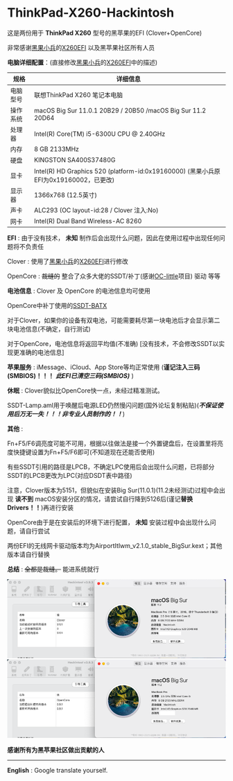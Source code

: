 # ThinkPad-X260-Hackintosh

这是两份用于 __ThinkPad X260__ 型号的黑苹果的EFI (Clover+OpenCore)

非常感谢[黑果小兵](https://github.com/daliansky)的[X260EFI](https://github.com/daliansky/ThinkPad-X260-hackintosh) 以及黑苹果社区所有人员

**电脑详细配置**：(直接修改[黑果小兵](https://github.com/daliansky)的[X260EFI](https://github.com/daliansky/ThinkPad-X260-hackintosh)中的描述)

|规格|详细信息|
|---|---|
|电脑型号|联想ThinkPad X260 笔记本电脑|
|操作系统|macOS Big Sur 11.0.1 20B29 / 20B50 /macOS Big Sur 11.2 20D64|
|处理器|Intel(R) Core(TM) i5-6300U CPU @ 2.40GHz|
|内存|8 GB 2133MHz|
|硬盘|KINGSTON SA400S37480G|
|显卡|Intel(R) HD Graphics 520 (platform-id:0x19160000) (黑果小兵原EFI为0x19160002，已更改)|
|显示器|1366x768 (12.5英寸)|
|声卡|ALC293 (OC layout-id:28 / Clover 注入:No)|
|网卡|Intel(R) Dual Band Wireless-AC 8260|

**EFI** : 由于没有技术， __未知__ 制作后会出现什么问题，因此在使用过程中出现任何问题将不负责任

Clover : 使用了[黑果小兵](https://github.com/daliansky)的[X260EFI](https://github.com/daliansky/ThinkPad-X260-hackintosh)进行修改

OpenCore : ~~裁缝的~~  整合了众多大佬的SSDT/补丁(感谢[OC-little](https://github.com/daliansky/oc-little)项目) 驱动 等等 

**电池信息** : Clover 及 OpenCore 的电池信息均可使用

OpenCore中补丁使用的[SSDT-BATX](https://github.com/simprecicchiani/ThinkPad-T460s-macOS-OpenCore/blob/master/EFI/OC/ACPI/SSDT-BATX.aml)

对于Clover，如果你的设备有双电池，可能需要耗尽第一块电池后才会显示第二块电池信息(不确定，自行测试)

对于OpenCore，电池信息将返回平均值(不准确) [没有技术，不会修改SSDT以实现更准确的电池信息]

**苹果服务** : iMessage、iCloud、App Store等均正常使用 (**谨记注入三码(SMBIOS)！！！** **_此EFI已清空三码(SMBIOS)_** )

**休眠** : Clover貌似比OpenCore快一点，未经过精准测试。

SSDT-Lamp.aml用于唤醒后电源LED仍然慢闪问题(国外论坛复制粘贴)(**_不保证使用后万无一失！！！非专业人员制作的！！_**)

**其他** : 

Fn+F5/F6调亮度可能不可用，根据以往做法是接一个外置键盘后，在设置里将亮度快捷键设置为Fn+F5/F6即可(不知道现在还能否使用)

有些SSDT引用的路径是LPCB，不确定LPC使用后会出现什么问题，已将部分SSDT的LPCB更改为LPC(对应DSDT表中路径)

注意，Clover版本为5151，但貌似在安装Big Sur(11.0.1)(11.2未经测试)过程中会出现 __读不到__ macOS安装分区的情况，请尝试自行降到5126后(谨记**替换Drivers！！**)再进行安装

OpenCore由于是在安装后的环境下进行配置， __未知__ 安装过程中会出现什么问题，请自行尝试

两份EFI的无线网卡驱动版本均为AirportItlwm_v2.1.0_stable_BigSur.kext；其他版本请自行替换

**总结** : ~~全都是裁缝。~~  能进系统就行

![Clover](/Clover.png "Clover")	
![OpenCore](/OpenCore.png "OpenCore")	

__感谢所有为黑苹果社区做出贡献的人__

-----------------------------------------------------------

**English** : Google translate yourself.
